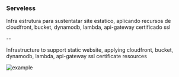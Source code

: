 ### Serveless

Infra estrutura para sustentatar site estatico, aplicando recursos de cloudfront, bucket, dynamodb, lambda, api-gateway certificado ssl

--

Infrastructure to support static website, applying cloudfront, bucket, dynamodb, lambda, api-gateway ssl certificate resources

![example](https://www.xenonstack.com/hs-fs/hubfs/xenonstack-aws-serverless-computing.png?width=1280&height=720&name=xenonstack-aws-serverless-computing.png)